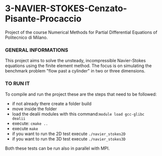 # 3-NAVIER-STOKES-Cenzato-Pisante-Procaccio
Project of the course Numerical Methods for Partial Differential Equations of Politecnico di Milano.


### GENERAL INFORMATIONS
This project aims to solve the unsteady, incompressible Navier-Stokes equations using the finite element method. The focus is on simulating the benchmark problem "flow past a cylinder" in two or three dimensions.

### TO RUN IT
To compile and run the project these are the steps that need to be followed:

+ if not already there create a folder build
+ move inside the folder
+ load the dealii modules with this command:`module load gcc-glibc dealii`
+ execute: `cmake ..`
+ execute `make`
+ if you want to run the 2D test execute `./navier_stokes2D`
+ if you want to run the 3D test execute `./navier_stokes3D`

Both these tests can be run also in parallel with MPI.

